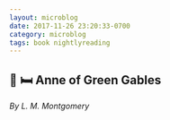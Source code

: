 ```yaml
---
layout: microblog
date: 2017-11-26 23:20:33-0700
category: microblog
tags: book nightlyreading
---
```

## 📖 🛏 Anne of Green Gables
_By L. M. Montgomery_
